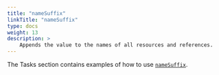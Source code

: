 ```yaml
---
title: "nameSuffix"
linkTitle: "nameSuffix"
type: docs
weight: 13
description: >
    Appends the value to the names of all resources and references.
---
```


The Tasks section contains examples of how to use [`nameSuffix`](/docs/tasks/namespaces_and_names/).
